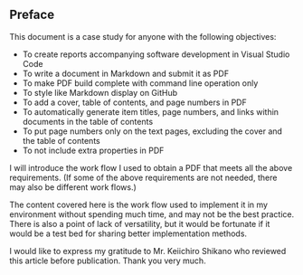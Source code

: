 <section class="Preface">

# Preface

This document is a case study for anyone with the following objectives:
- To create reports accompanying software development in Visual Studio Code
- To write a document in Markdown and submit it as PDF
- To make PDF build complete with command line operation only
- To style like Markdown display on GitHub
- To add a cover, table of contents, and  page numbers in PDF
- To automatically generate item titles, page numbers, and links within documents in the table of contents
- To put page numbers only on the text pages, excluding the cover and the table of contents
- To not include extra properties in PDF

I will introduce the work flow I used to obtain a PDF that meets all the above requirements.  (If some of the above requirements are not needed, there may also be different work flows.)

The content covered here is the work flow used to implement it in my environment without spending much time, and may not be the best practice. There is also a point of lack of versatility, but it would be fortunate if it would be a test bed for sharing better implementation methods.

I would like to express my gratitude to Mr. Keiichiro Shikano who reviewed this article before publication. Thank you very much.

</section>

